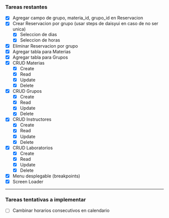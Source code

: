 ### Tareas restantes
- [x] Agregar campo de grupo, materia_id, grupo_id en Reservacion
- [x] Crear Reservacion por grupo (usar steps de daisyui en caso de no ser unica)
  - [x] Seleccion de dias
  - [x] Seleccion de horas
- [x] Eliminar Reservacion por grupo
- [x] Agregar tabla para Materias
- [x] Agregar tabla para Grupos
- [x] CRUD Materias
  - [x] Create
  - [x] Read
  - [x] Update
  - [x] Delete
- [x] CRUD Grupos
  - [x] Create
  - [x] Read
  - [x] Update
  - [x] Delete
- [x] CRUD Instructores
    - [x] Create
    - [x] Read
    - [x] Update
    - [x] Delete
- [x] CRUD Laboratorios
    - [x] Create
    - [x] Read
    - [x] Update
    - [x] Delete
- [x] Menu desplegable (breakpoints)
- [x] Screen Loader
---
### Tareas tentativas a implementar
- [ ] Cambinar horarios consecutivos en calendario
